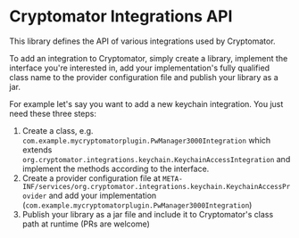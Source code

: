 # Cryptomator Integrations API

This library defines the API of various integrations used by Cryptomator.

To add an integration to Cryptomator, simply create a library, implement the interface you're interested in, add your implementation's fully qualified class name to the provider configuration file and publish your library as a jar.

For example let's say you want to add a new keychain integration. You just need these three steps:
1. Create a class, e.g. `com.example.mycryptomatorplugin.PwManager3000Integration` which extends `org.cryptomator.integrations.keychain.KeychainAccessIntegration` and implement the methods according to the interface.
1. Create a provider configuration file at `META-INF/services/org.cryptomator.integrations.keychain.KeychainAccessProvider` and add your implementation (`com.example.mycryptomatorplugin.PwManager3000Integration`)
1. Publish your library as a jar file and include it to Cryptomator's class path at runtime (PRs are welcome)
